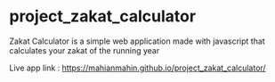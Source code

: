 # project_zakat_calculator
Zakat Calculator is a simple web application made with javascript that calculates your zakat of the running year

Live app link : https://mahianmahin.github.io/project_zakat_calculator/
